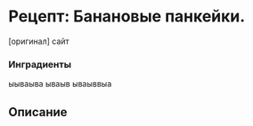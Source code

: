 # Рецепт: Банановые панкейки.
[оригинал]  сайт

### Инградиенты
ыываыва
ываыв
ываыввыа

## Описание

